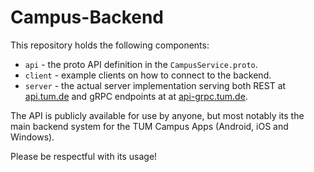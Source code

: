 # Campus-Backend

This repository holds the following components:
* `api` - the proto API definition in the `CampusService.proto`.
* `client` - example clients on how to connect to the backend.
* `server` - the actual server implementation serving both REST at [api.tum.de](https://api.tum.de)
   and gRPC endpoints at at [api-grpc.tum.de](https://api-grpc.tum.de).

The API is publicly available for use by anyone, but most notably its the main backend system for the
TUM Campus Apps (Android, iOS and Windows).

Please be respectful with its usage!